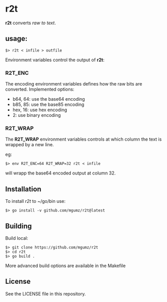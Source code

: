 # r2t

**r2t** converts *raw* *to* *text*.

## usage:

    $> r2t < infile > outfile

Environment variables control the output of **r2t**:

### R2T\_ENC

The encoding environment variables defines how the raw bits are converted.
Implemented options:

* b64, 64: use the base64 encoding
* b85, 85: use the base85 encoding
* hex, 16: use hex encoding
* 2: use binary encoding


### R2T\_WRAP

The **R2T_WRAP** environment variables controls at which column the text is
wrapped by a new line.

eg:

    $> env R2T_ENC=64 R2T_WRAP=32 r2t < infile

will wrapp the base64 encoded output at column 32.


## Installation

To install *r2t* to ~/go/bin use:

    $> go install -v github.com/mgumz/r2t@latest

## Building

Build local:

    $> git clone https://github.com/mgumz/r2t
    $> cd r2t
    $> go build .

More advanced build options are available in the Makefile

## License

See the LICENSE file in this repository.

